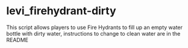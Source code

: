# levi_firehydrant-dirty
This script allows players to use Fire Hydrants to fill up an empty water bottle with dirty water, instructions to change to clean water are in the README 
